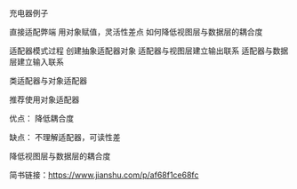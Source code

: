 充电器例子

直接适配弊端
用对象赋值，灵活性差点
如何降低视图层与数据层的耦合度


适配器模式过程
创建抽象适配器对象
适配器与视图层建立输出联系
适配器与数据层建立输入联系

类适配器与对象适配器

推荐使用对象适配器

优点：
降低耦合度

缺点：
不理解适配器，可读性差

降低视图层与数据层的耦合度

简书链接：https://www.jianshu.com/p/af68f1ce68fc

